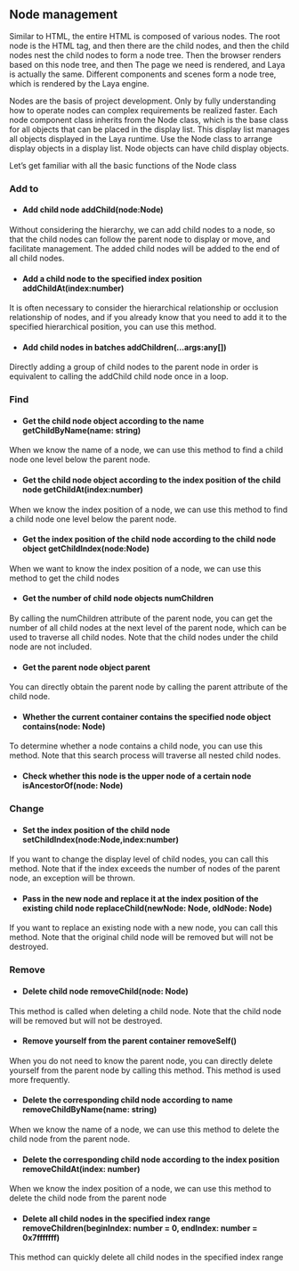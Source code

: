 ## Node management

Similar to HTML, the entire HTML is composed of various nodes. The root node is the HTML tag, and then there are the child nodes, and then the child nodes nest the child nodes to form a node tree. Then the browser renders based on this node tree, and then The page we need is rendered, and Laya is actually the same. Different components and scenes form a node tree, which is rendered by the Laya engine.

Nodes are the basis of project development. Only by fully understanding how to operate nodes can complex requirements be realized faster. Each node component class inherits from the Node class, which is the base class for all objects that can be placed in the display list. This display list manages all objects displayed in the Laya runtime. Use the Node class to arrange display objects in a display list. Node objects can have child display objects.

Let’s get familiar with all the basic functions of the Node class

### Add to

- #### Add child node addChild(node:Node)


Without considering the hierarchy, we can add child nodes to a node, so that the child nodes can follow the parent node to display or move, and facilitate management. The added child nodes will be added to the end of all child nodes.

- #### Add a child node to the specified index position addChildAt(index:number)


It is often necessary to consider the hierarchical relationship or occlusion relationship of nodes, and if you already know that you need to add it to the specified hierarchical position, you can use this method.

- #### Add child nodes in batches addChildren(...args:any[])


Directly adding a group of child nodes to the parent node in order is equivalent to calling the addChild child node once in a loop.



### Find

- #### Get the child node object according to the name getChildByName(name: string)


When we know the name of a node, we can use this method to find a child node one level below the parent node.

- #### Get the child node object according to the index position of the child node getChildAt(index:number)


When we know the index position of a node, we can use this method to find a child node one level below the parent node.

- #### Get the index position of the child node according to the child node object getChildIndex(node:Node)


When we want to know the index position of a node, we can use this method to get the child nodes

- #### Get the number of child node objects numChildren


By calling the numChildren attribute of the parent node, you can get the number of all child nodes at the next level of the parent node, which can be used to traverse all child nodes. Note that the child nodes under the child node are not included.

- #### Get the parent node object parent


You can directly obtain the parent node by calling the parent attribute of the child node.

- #### Whether the current container contains the specified node object contains(node: Node)


To determine whether a node contains a child node, you can use this method. Note that this search process will traverse all nested child nodes.

- #### Check whether this node is the upper node of a certain node isAncestorOf(node: Node)




### Change

- #### Set the index position of the child node setChildIndex(node:Node,index:number)


If you want to change the display level of child nodes, you can call this method. Note that if the index exceeds the number of nodes of the parent node, an exception will be thrown.

- #### Pass in the new node and replace it at the index position of the existing child node replaceChild(newNode: Node, oldNode: Node)


If you want to replace an existing node with a new node, you can call this method. Note that the original child node will be removed but will not be destroyed.



### Remove

- #### Delete child node removeChild(node: Node)


This method is called when deleting a child node. Note that the child node will be removed but will not be destroyed.

- #### Remove yourself from the parent container removeSelf()


When you do not need to know the parent node, you can directly delete yourself from the parent node by calling this method. This method is used more frequently.

- #### Delete the corresponding child node according to name removeChildByName(name: string)


When we know the name of a node, we can use this method to delete the child node from the parent node.

- #### Delete the corresponding child node according to the index position removeChildAt(index: number)


When we know the index position of a node, we can use this method to delete the child node from the parent node

- #### Delete all child nodes in the specified index range removeChildren(beginIndex: number = 0, endIndex: number = 0x7fffffff)


This method can quickly delete all child nodes in the specified index range

